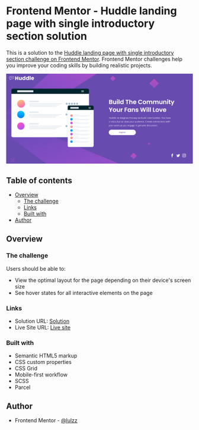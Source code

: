 # Frontend Mentor - Huddle landing page with single introductory section solution

This is a solution to the [Huddle landing page with single introductory section challenge on Frontend Mentor](https://www.frontendmentor.io/challenges/huddle-landing-page-with-a-single-introductory-section-B_2Wvxgi0). Frontend Mentor challenges help you improve your coding skills by building realistic projects.

![](./src/images/screenshot-finish.png)

## Table of contents

- [Overview](#overview)
  - [The challenge](#the-challenge)
  - [Links](#links)
  - [Built with](#built-with)
- [Author](#author)

## Overview

### The challenge

Users should be able to:

- View the optimal layout for the page depending on their device's screen size
- See hover states for all interactive elements on the page

### Links

- Solution URL: [Solution](https://github.com/lulzz/frontendmentor-huddle-landing-page)
- Live Site URL: [Live site](https://lulzz.github.io/frontendmentor-huddle-landing-page/)

### Built with

- Semantic HTML5 markup
- CSS custom properties
- CSS Grid
- Mobile-first workflow
- SCSS
- Parcel

## Author

- Frontend Mentor - [@lulzz](https://www.frontendmentor.io/profile/lulzz)
